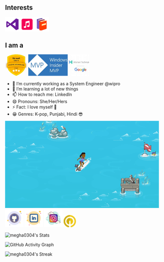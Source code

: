 <link href="//maxcdn.bootstrapcdn.com/bootstrap/3.3.0/css/bootstrap.min.css" rel="stylesheet" id="bootstrap-css">
<script src="//maxcdn.bootstrapcdn.com/bootstrap/3.3.0/js/bootstrap.min.js"></script>
<script src="//code.jquery.com/jquery-1.11.1.min.js"></script>
<h1>
  <a href="" class="typewrite" data-period="2000" data-type='[ "Hi there 👋, itsDecacolmania "," Learning the extent of using technology" ]'>
    <span class="wrap"></span>
  </a>
</h1>

## Interests

<img src='icons/icons8-visual-studio-48.png' alt='icons/icons8-visual-studio-4'><img src='icons/icons8-music-48.png' alt='icons/icons8-music-48'><img src='icons/icons8-books-48.png' alt='icons/icons8-books-48'>
 
## I am a 
<img src='icons/GOLDMLSA.jpeg' height='70'> <img src='icons/MVP.jpeg' height='70'> <img src='icons/WTM.jpeg' height='70'>


- 🔭 I’m currently working as a System Engineer @wipro 
- 🌱 I’m  learning a lot of new things 
- 📫 How to reach me: LinkedIn
- 😄 Pronouns: She/Her/Hers 
- ⚡ Fact: I love myself :purple_heart:
-  :grin: Genres: K-pop, Punjabi, Hindi :sunglasses:


![Dino Game](icons/gifsurf.gif)  
[<img src='icons/icons8-github-50.png' alt='github' height='60'>](https://github.com/megha0304) [<img src='icons/icons8-linkedin-50.png' alt='linkedin' height='60'>](https://www.linkedin.com/in/https://www.linkedin.com/in/megha-pandey-a1a5721ba/)  [<img src=icons/icons8-instagram-100.png alt='instagram' height='60'>](https://www.instagram.com/https://www.instagram.com/qc_maniac//)   [<img src='icons/icons8-qwiklabs-provides-real-cloud-environments-that-help-developers-24.png' alt='qwiklabs' height='40'>](https://www.cloudskillsboost.google/public_profiles/d91de2fa-c3e9-41ee-97d1-5a8ac19a18cb) 


![megha0304's Stats](https://github-readme-stats.vercel.app/api?username=megha0304&theme=radical&show_icons=true&hide_border=false&count_private=true) 

![GitHub Activity Graph](https://github-readme-activity-graph.vercel.app/graph?username=megha0304&bg_color=fffff0&color=8E0F7E&line=24292e&point=24292e&area=true&hide_border=true)

![megha0304's Streak](https://github-readme-streak-stats.herokuapp.com/?user=megha0304&theme=radical&hide_border=false)


 
